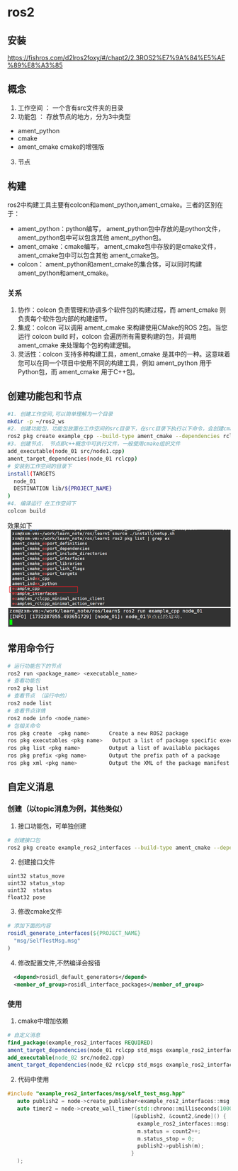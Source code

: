 # ros2
## 安装
https://fishros.com/d2lros2foxy/#/chapt2/2.3ROS2%E7%9A%84%E5%AE%89%E8%A3%85
## 概念
1. 工作空间 ： 一个含有src文件夹的目录
2. 功能包 ： 存放节点的地方，分为3中类型
- ament_python
- cmake
- ament_cmake  cmake的增强版
3. 节点
## 构建
ros2中构建工具主要有colcon和ament_python,ament_cmake。三者的区别在于：
- ament_python：python编写， ament_python包中存放的是python文件， ament_python包中可以包含其他 ament_python包。
- ament_cmake：cmake编写， ament_cmake包中存放的是cmake文件， ament_cmake包中可以包含其他 ament_cmake包。
- colcon： ament_python和ament_cmake的集合体，可以同时构建ament_python和ament_cmake。
### 关系
1. 协作：colcon 负责管理和协调多个软件包的构建过程，而 ament_cmake 则负责每个软件包内部的构建细节。
2. 集成：colcon 可以调用 ament_cmake 来构建使用CMake的ROS 2包。当您运行 colcon build 时，colcon 会遍历所有需要构建的包，并调用 ament_cmake 来处理每个包的构建逻辑。
3. 灵活性：colcon 支持多种构建工具，ament_cmake 是其中的一种。这意味着您可以在同一个项目中使用不同的构建工具，例如 ament_python 用于Python包，而 ament_cmake 用于C++包。
## 创建功能包和节点
```sh
#1. 创建工作空间,可以简单理解为一个目录
mkdir -p ~/ros2_ws
#2. 创建功能包，功能包放置在工作空间的src目录下，在src目录下执行以下命令，会创建cmake，src,include等文件夹
ros2 pkg create example_cpp --build-type ament_cmake --dependencies rclcpp
#3. 创建节点， 节点即c++概念中可执行文件，一般使用cmake组织文件
add_executable(node_01 src/node1.cpp)
ament_target_dependencies(node_01 rclcpp)
# 安装到工作空间的目录下
install(TARGETS
  node_01
  DESTINATION lib/${PROJECT_NAME}
)
#4. 编译运行 在工作空间下
colcon build

```
效果如下
![alt text](img/image.png)
![alt text](img/image01.png)
## 常用命令行
```sh
# 运行功能包下的节点
ros2 run <package_name> <executable_name>
# 查看功能包
ros2 pkg list
# 查看节点 （运行中的）
ros2 node list
# 查看节点详情
ros2 node info <node_name>
# 包相关命令
ros pkg create  <pkg name>      Create a new ROS2 package
ros pkg executables <pkg name>   Output a list of package specific executables
ros pkg list <pkg name>         Output a list of available packages
ros pkg prefix <pkg name>       Output the prefix path of a package
ros pkg xml <pkg name>          Output the XML of the package manifest or a specific tag
```

## 自定义消息
### 创建（以topic消息为例，其他类似）
1. 接口功能包，可单独创建
```sh
# 创建接口包
ros2 pkg create example_ros2_interfaces --build-type ament_cmake --dependencies rosidl_default_generators
```
2. 创建接口文件
```msg
uint32 status_move
uint32 status_stop
uint32  status
float32 pose
```
3. 修改cmake文件
```cmake
# 添加下面的内容
rosidl_generate_interfaces(${PROJECT_NAME}
  "msg/SelfTestMsg.msg"
)
```
4. 修改配置文件,不然编译会报错
```xml
  <depend>rosidl_default_generators</depend>
  <member_of_group>rosidl_interface_packages</member_of_group>
```
### 使用
1. cmake中增加依赖
```cmake
# 自定义消息
find_package(example_ros2_interfaces REQUIRED)
ament_target_dependencies(node_01 rclcpp std_msgs example_ros2_interfaces)
add_executable(node_02 src/node2.cpp)
ament_target_dependencies(node_02 rclcpp std_msgs example_ros2_interfaces)
```
2. 代码中使用
```cpp
#include "example_ros2_interfaces/msg/self_test_msg.hpp"
   auto publish2 = node->create_publisher<example_ros2_interfaces::msg::SelfTestMsg>("topic_02", 10);
   auto timer2 = node->create_wall_timer(std::chrono::milliseconds(1000),
                                       [&publish2, &count2,&node]() {
                                         example_ros2_interfaces::msg::SelfTestMsg m;
                                         m.status = count2++;
                                         m.status_stop = 0;
                                         publish2->publish(m);
                                       }
   );

```